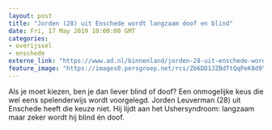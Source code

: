 ```yaml
---
layout: post
title: "Jorden (28) uit Enschede wordt langzaam doof en blind"
date: Fri, 17 May 2019 10:00:00 GMT
categories: 
- overijssel 
- enschede 
externe_link: "https://www.ad.nl/binnenland/jorden-28-uit-enschede-wordt-langzaam-doof-en-blind~a87624f4/"
feature_image: "https://images0.persgroep.net/rcs/Zb6DD1JZBdTtQqPeK8d9YFhI4D4/diocontent/148361355/_fitwidth/400/?appId=21791a8992982cd8da851550a453bd7f&quality=0.7"
---
```


Als je moet kiezen, ben je dan liever blind of doof? Een onmogelijke keus die wel eens spelenderwijs wordt voorgelegd. Jorden Leuverman (28) uit Enschede heeft die keuze niet. Hij lijdt aan het Ushersyndroom: langzaam maar zeker wordt hij blind én doof.
